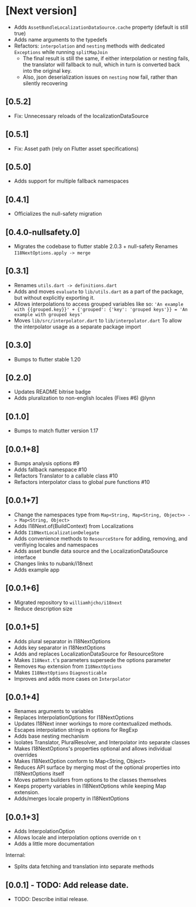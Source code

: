 # [Next version]

* Adds `AssetBundleLocalizationDataSource.cache` property (default is still true)
* Adds name arguments to the typedefs
* Refactors: `interpolation` and `nesting` methods with dedicated `Exceptions` while running `splitMapJoin`
  * The final result is still the same, if either interpolation or nesting fails, the translator will fallback to null,
    which in turn is converted back into the original key.
  * Also, json deserialization issues on `nesting` now fail, rather than silently recovering

## [0.5.2]

* Fix: Unnecessary reloads of the localizationDataSource

## [0.5.1]

* Fix: Asset path (rely on Flutter asset specifications)

## [0.5.0]

* Adds support for multiple fallback namespaces

## [0.4.1]

* Officializes the null-safety migration

## [0.4.0-nullsafety.0]

* Migrates the codebase to flutter stable 2.0.3 + null-safety
  Renames `I18NextOptions.apply -> merge`

## [0.3.1]

* Renames `utils.dart -> definitions.dart`
* Adds and moves `evaluate` to `lib/utils.dart` as a part of the package, but without explicitly exporting it.
* Allows interpolations to access grouped variables like so:
  `'An example with {{grouped.key}}' + {'grouped': {'key': 'grouped keys'}} = 'An example with grouped keys'`
* Moves `lib/src/interpolator.dart` to `lib/interpolator.dart`
  To allow the interpolator usage as a separate package import

## [0.3.0]

* Bumps to flutter stable 1.20

## [0.2.0]

* Updates README bitrise badge
* Adds pluralization to non-english locales (Fixes #6) @lynn

## [0.1.0]

* Bumps to match flutter version 1.17

## [0.0.1+8]

* Bumps analysis options #9
* Adds fallback namespace #10
* Refactors Translator to a callable class #10
* Refactors interpolator class to global pure functions #10

## [0.0.1+7]

* Change the namespaces type from `Map<String, Map<String, Object>> -> Map<String, Object>`
* Adds I18Next.of(BuildContext) from Localizations
* Adds `I18NextLocalizationDelegate`
* Adds convenience methods to `ResourceStore` for adding, removing, and verifiying locales and namespaces
* Adds asset bundle data source and the LocalizationDataSource interface
* Changes links to nubank/i18next
* Adds example app

## [0.0.1+6]

* Migrated repository to `williamhjcho/i18next`
* Reduce description size

## [0.0.1+5]

* Adds plural separator in I18NextOptions
* Adds key separator in I18NextOptions
* Adds and replaces LocalizationDataSource for ResourceStore
* Makes `I18Next.t`'s parameters supersede the options parameter
* Removes `Map` extension from `I18NextOptions`
* Makes `I18NextOptions` `Diagnosticable`
* Improves and adds more cases on `Interpolator`

## [0.0.1+4]

* Renames arguments to variables
* Replaces InterpolationOptions for I18NextOptions
* Updates I18Next inner workings to more contextualized methods.
* Escapes interpolation strings in options for RegExp
* Adds base nesting mechanism
* Isolates Translator, PluralResolver, and Interpolator into separate classes
* Makes I18NextOptions's properties optional and allows individual overrides
* Makes I18NextOption conform to Map<String, Object>
* Reduces API surface by merging most of the optional properties into I18NextOptions itself
* Moves pattern builders from options to the classes themselves
* Keeps property variables in I18NextOptions while keeping Map extension.
* Adds/merges locale property in I18NextOptions

## [0.0.1+3]

* Adds InterpolationOption
* Allows locale and interpolation options override on `t`
* Adds a little more documentation

Internal:
* Splits data fetching and translation into separate methods

## [0.0.1] - TODO: Add release date.

* TODO: Describe initial release.
